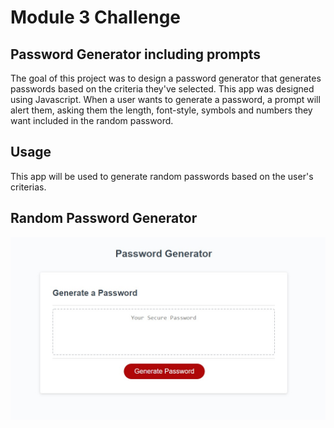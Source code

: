 # Module 3 Challenge

## Password Generator including prompts

The goal of this project was to design a password generator that generates passwords based on the criteria they've selected. This app was designed using Javascript. When a user wants to generate a password, a prompt will alert them, asking them the length, font-style, symbols and numbers they want included in the random password. 


## Usage 

This app will be used to generate random passwords based on the user's criterias. 

## Random Password Generator 

<p align="center">
    <img src="docs\jpg\pass gen.jpg" alt="Random Password Generator">
</p>